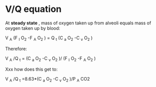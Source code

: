 # V/Q equation

At **steady state** , mass of oxygen taken up from alveoli equals mass
of oxygen taken up by blood:

V <sub>A</sub> (F <sub>I</sub> O<sub>2</sub> -F <sub>A</sub>
O<sub>2</sub> ) = Q <sub>t</sub> (C <sub>a</sub> O<sub>2</sub> -C
<sub>v</sub> O<sub>2</sub> )

Therefore:

V <sub>A</sub> /Q <sub>t</sub> = (C <sub>a</sub> O<sub>2</sub> -C
<sub>v</sub> O<sub>2</sub> )/ (F <sub>I</sub> O<sub>2</sub> -F
<sub>A</sub> O<sub>2</sub> )

Xxx how does this get to:

V <sub>A</sub> /Q <sub>t</sub> =8.63\*(C <sub>a</sub> O<sub>2</sub> -C
<sub>v</sub> O<sub>2</sub> )/P <sub>A</sub> CO2
